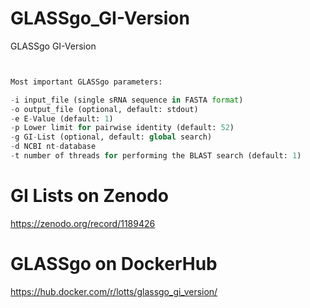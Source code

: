 # GLASSgo_GI-Version
GLASSgo GI-Version

```python


Most important GLASSgo parameters:

-i input_file (single sRNA sequence in FASTA format)
-o output_file (optional, default: stdout)
-e E-Value (default: 1)
-p Lower limit for pairwise identity (default: 52)
-g GI-List (optional, default: global search)
-d NCBI nt-database
-t number of threads for performing the BLAST search (default: 1)
```


# GI Lists on Zenodo
https://zenodo.org/record/1189426

# GLASSgo on DockerHub
https://hub.docker.com/r/lotts/glassgo_gi_version/
